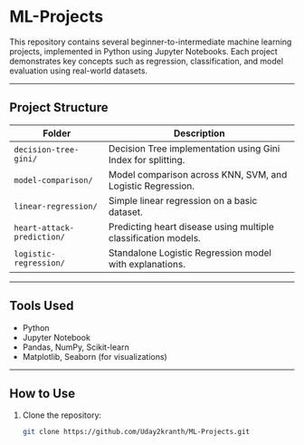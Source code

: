 # ML-Projects 

This repository contains several beginner-to-intermediate machine learning projects, implemented in Python using Jupyter Notebooks. Each project demonstrates key concepts such as regression, classification, and model evaluation using real-world datasets.

---

##  Project Structure

| Folder | Description |
|--------|-------------|
| `decision-tree-gini/` | Decision Tree implementation using Gini Index for splitting. |
| `model-comparison/` | Model comparison across KNN, SVM, and Logistic Regression. |
| `linear-regression/` | Simple linear regression on a basic dataset. |
| `heart-attack-prediction/` | Predicting heart disease using multiple classification models. |
| `logistic-regression/` | Standalone Logistic Regression model with explanations. |

---

##  Tools Used
- Python
- Jupyter Notebook
- Pandas, NumPy, Scikit-learn
- Matplotlib, Seaborn (for visualizations)

---

##  How to Use

1. Clone the repository:
   ```bash
   git clone https://github.com/Uday2kranth/ML-Projects.git
